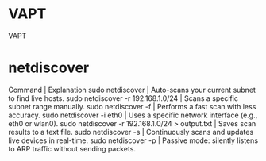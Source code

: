 # VAPT
VAPT

# netdiscover
Command | Explanation
sudo netdiscover | Auto-scans your current subnet to find live hosts.
sudo netdiscover -r 192.168.1.0/24 | Scans a specific subnet range manually.
sudo netdiscover -f | Performs a fast scan with less accuracy.
sudo netdiscover -i eth0 | Uses a specific network interface (e.g., eth0 or wlan0).
sudo netdiscover -r 192.168.1.0/24 > output.txt | Saves scan results to a text file.
sudo netdiscover -s | Continuously scans and updates live devices in real-time.
sudo netdiscover -p | Passive mode: silently listens to ARP traffic without sending packets.
